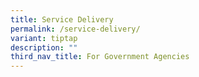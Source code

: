 ```yaml
---
title: Service Delivery
permalink: /service-delivery/
variant: tiptap
description: ""
third_nav_title: For Government Agencies
---
```

